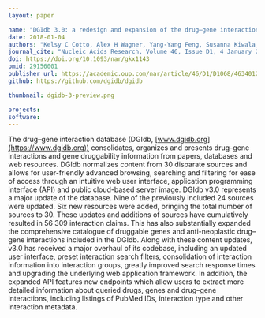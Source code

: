 ```yaml
---
layout: paper

name: "DGIdb 3.0: a redesign and expansion of the drug–gene interaction database"
date: 2018-01-04
authors: "Kelsy C Cotto, Alex H Wagner, Yang-Yang Feng, Susanna Kiwala, Adam C Coffman, Gregory Spies, Alex Wollam, Nicholas C Spies, Obi L Griffith, Malachi Griffith"
journal_cite: "Nucleic Acids Research, Volume 46, Issue D1, 4 January 2018, Pages D1068–D1073"
doi: https://doi.org/10.1093/nar/gkx1143
pmid: 29156001
publisher_url: https://academic.oup.com/nar/article/46/D1/D1068/4634012
github: https://github.com/dgidb/dgidb

thumbnail: dgidb-3-preview.png

projects:
software:
---
```

The drug–gene interaction database (DGIdb, [www.dgidb.org](https://www.dgidb.org)) consolidates, organizes and presents drug–gene interactions and gene druggability information from papers, databases and web resources. DGIdb normalizes content from 30 disparate sources and allows for user-friendly advanced browsing, searching and filtering for ease of access through an intuitive web user interface, application programming interface (API) and public cloud-based server image. DGIdb v3.0 represents a major update of the database. Nine of the previously included 24 sources were updated. Six new resources were added, bringing the total number of sources to 30. These updates and additions of sources have cumulatively resulted in 56 309 interaction claims. This has also substantially expanded the comprehensive catalogue of druggable genes and anti-neoplastic drug–gene interactions included in the DGIdb. Along with these content updates, v3.0 has received a major overhaul of its codebase, including an updated user interface, preset interaction search filters, consolidation of interaction information into interaction groups, greatly improved search response times and upgrading the underlying web application framework. In addition, the expanded API features new endpoints which allow users to extract more detailed information about queried drugs, genes and drug–gene interactions, including listings of PubMed IDs, interaction type and other interaction metadata.
